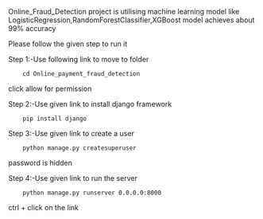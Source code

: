 Online_Fraud_Detection project is utilising machine learning model like LogisticRegression,RandomForestClassifier,XGBoost 
model achieves about 99% accuracy

Please follow the given step to run it

Step 1:-Use following link to move to folder
        
        cd Online_payment_fraud_detection

click allow for permission

Step 2:-Use given link to install django framework

        pip install django

Step 3:-Use given link to create a user

        python manage.py createsuperuser

password is hidden

Step 4:-Use given link to run the server
        
        python manage.py runserver 0.0.0.0:8000

ctrl + click on the link

